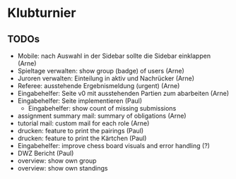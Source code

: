 # Klubturnier

## TODOs

- Mobile: nach Auswahl in der Sidebar sollte die Sidebar einklappen (Arne)
- Spieltage verwalten: show group (badge) of users (Arne)
- Juroren verwalten: Einteilung in aktiv und Nachrücker (Arne)
- Referee: ausstehende Ergebnismeldung (urgent) (Arne)
- Eingabehelfer: Seite v0 mit ausstehenden Partien zum abarbeiten (Arne)
- Eingabehelfer: Seite implementieren (Paul)
  - Eingabehelfer: show count of missing submissions
- assignment summary mail: summary of obligations (Arne)
- tutorial mail: custom mail for each role (Arne)
- drucken: feature to print the pairings (Paul)
- drucken: feature to print the Kärtchen (Paul)
- Eingabehelfer: improve chess board visuals and error handling (?)
- DWZ Bericht (Paul)
- overview: show own group
- overview: show own standings
